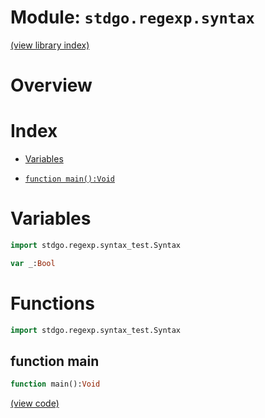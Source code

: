# Module: `stdgo.regexp.syntax`

[(view library index)](../../stdgo.md)


# Overview


 


# Index


- [Variables](<#variables>)

- [`function main():Void`](<#function-main>)

# Variables


```haxe
import stdgo.regexp.syntax_test.Syntax
```


```haxe
var _:Bool
```


# Functions


```haxe
import stdgo.regexp.syntax_test.Syntax
```


## function main


```haxe
function main():Void
```


 


[\(view code\)](<./Syntax.hx#L18>)


